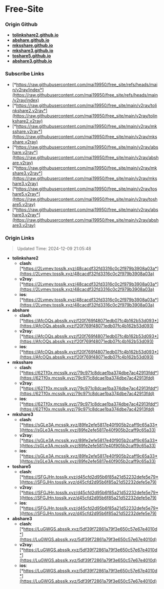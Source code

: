 # Free-Site

### Origin Github

- [**tolinkshare2.github.io**](https://github.com/tolinkshare2/tolinkshare2.github.io)
- [**abshare.github.io**](https://github.com/abshare/abshare.github.io)
- [**mksshare.github.io**](https://github.com/mksshare/mksshare.github.io)
- [**mkshare3.github.io**](https://github.com/mkshare3/mkshare3.github.io)
- [**toshare5.github.io**](https://github.com/toshare5/toshare5.github.io)
- [**abshare3.github.io**](https://github.com/abshare3/abshare3.github.io)

### Subscribe Links

- [*https://raw.githubusercontent.com/mai19950/free_site/refs/heads/main/v2ray/index*](https://raw.githubusercontent.com/mai19950/free_site/refs/heads/main/v2ray/index)
- [*https://raw.githubusercontent.com/mai19950/free_site/main/v2ray/tolinkshare2.v2ray*](https://raw.githubusercontent.com/mai19950/free_site/main/v2ray/tolinkshare2.v2ray)
- [*https://raw.githubusercontent.com/mai19950/free_site/main/v2ray/mksshare.v2ray*](https://raw.githubusercontent.com/mai19950/free_site/main/v2ray/mksshare.v2ray)
- [*https://raw.githubusercontent.com/mai19950/free_site/main/v2ray/abshare.v2ray*](https://raw.githubusercontent.com/mai19950/free_site/main/v2ray/abshare.v2ray)
- [*https://raw.githubusercontent.com/mai19950/free_site/main/v2ray/mkshare3.v2ray*](https://raw.githubusercontent.com/mai19950/free_site/main/v2ray/mkshare3.v2ray)
- [*https://raw.githubusercontent.com/mai19950/free_site/main/v2ray/toshare5.v2ray*](https://raw.githubusercontent.com/mai19950/free_site/main/v2ray/toshare5.v2ray)
- [*https://raw.githubusercontent.com/mai19950/free_site/main/v2ray/abshare3.v2ray*](https://raw.githubusercontent.com/mai19950/free_site/main/v2ray/abshare3.v2ray)

### Origin Links

> Updated Time: 2024-12-09 21:05:48

- **tolinkshare2**
  - **clash**: [*https://2Lvmev.tosslk.xyz/48cacdf32fd3316c0c2f979b3908a03a*](https://2Lvmev.tosslk.xyz/48cacdf32fd3316c0c2f979b3908a03a)
  - **v2ray**: [*https://2Lvmev.tosslk.xyz/48cacdf32fd3316c0c2f979b3908a03a*](https://2Lvmev.tosslk.xyz/48cacdf32fd3316c0c2f979b3908a03a)
  - **ios**: [*https://2Lvmev.tosslk.xyz/48cacdf32fd3316c0c2f979b3908a03a*](https://2Lvmev.tosslk.xyz/48cacdf32fd3316c0c2f979b3908a03a)
- **abshare**
  - **clash**: [*https://AfcOQs.absslk.xyz/f20f769f48071edb07fc4b162b53d093*](https://AfcOQs.absslk.xyz/f20f769f48071edb07fc4b162b53d093)
  - **v2ray**: [*https://AfcOQs.absslk.xyz/f20f769f48071edb07fc4b162b53d093*](https://AfcOQs.absslk.xyz/f20f769f48071edb07fc4b162b53d093)
  - **ios**: [*https://AfcOQs.absslk.xyz/f20f769f48071edb07fc4b162b53d093*](https://AfcOQs.absslk.xyz/f20f769f48071edb07fc4b162b53d093)
- **mksshare**
  - **clash**: [*https://62Tf0x.mcsslk.xyz/79c971c8dcae1ba374dbe7ac42913fdd*](https://62Tf0x.mcsslk.xyz/79c971c8dcae1ba374dbe7ac42913fdd)
  - **v2ray**: [*https://62Tf0x.mcsslk.xyz/79c971c8dcae1ba374dbe7ac42913fdd*](https://62Tf0x.mcsslk.xyz/79c971c8dcae1ba374dbe7ac42913fdd)
  - **ios**: [*https://62Tf0x.mcsslk.xyz/79c971c8dcae1ba374dbe7ac42913fdd*](https://62Tf0x.mcsslk.xyz/79c971c8dcae1ba374dbe7ac42913fdd)
- **mkshare3**
  - **clash**: [*https://sGLe3A.mcsslk.xyz/89fe2efe5817e40f905b2caff9c65a33*](https://sGLe3A.mcsslk.xyz/89fe2efe5817e40f905b2caff9c65a33)
  - **v2ray**: [*https://sGLe3A.mcsslk.xyz/89fe2efe5817e40f905b2caff9c65a33*](https://sGLe3A.mcsslk.xyz/89fe2efe5817e40f905b2caff9c65a33)
  - **ios**: [*https://sGLe3A.mcsslk.xyz/89fe2efe5817e40f905b2caff9c65a33*](https://sGLe3A.mcsslk.xyz/89fe2efe5817e40f905b2caff9c65a33)
- **toshare5**
  - **clash**: [*https://SFGJHn.tosslk.xyz/d45cfd2d95b6f85a21d52232defe5e79*](https://SFGJHn.tosslk.xyz/d45cfd2d95b6f85a21d52232defe5e79)
  - **v2ray**: [*https://SFGJHn.tosslk.xyz/d45cfd2d95b6f85a21d52232defe5e79*](https://SFGJHn.tosslk.xyz/d45cfd2d95b6f85a21d52232defe5e79)
  - **ios**: [*https://SFGJHn.tosslk.xyz/d45cfd2d95b6f85a21d52232defe5e79*](https://SFGJHn.tosslk.xyz/d45cfd2d95b6f85a21d52232defe5e79)
- **abshare3**
  - **clash**: [*https://LuGWGS.absslk.xyz/5df39f72861a79f3e650c57e67e4010d*](https://LuGWGS.absslk.xyz/5df39f72861a79f3e650c57e67e4010d)
  - **v2ray**: [*https://LuGWGS.absslk.xyz/5df39f72861a79f3e650c57e67e4010d*](https://LuGWGS.absslk.xyz/5df39f72861a79f3e650c57e67e4010d)
  - **ios**: [*https://LuGWGS.absslk.xyz/5df39f72861a79f3e650c57e67e4010d*](https://LuGWGS.absslk.xyz/5df39f72861a79f3e650c57e67e4010d)
